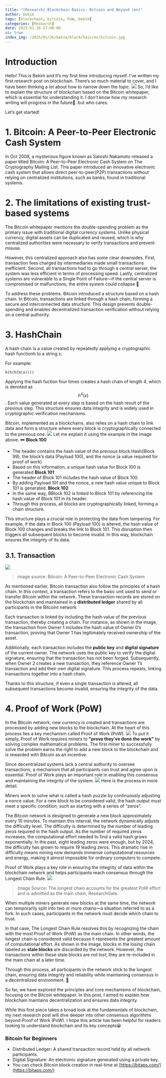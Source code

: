 ```yaml
---
title: "[Research] Blockchain Basics: Bitcoin and Beyond (en)"
author: bekim
tags: [blockchain, bitcoin, PoW, bekim]
categories: [Research]
date: 2025-01-26 17:00:00
cc: true
index_img: /2025/01/26/bekim/blockchain/en/bitcoin.jpg
---
```


# Introduction
Hello! This is Bekim and It’s my first time introducing myself. I’ve written my first research post on blockchain. There’s so much material to cover, and I have been thinking a lot about how to narrow down the topic.
![](en/image.png)
So, I’d like to explain the structure of blockchain based on the Bitcoin whitepaper, which is essential for understanding it. I don’t know how my research writing will progress in the future🤪. but who cares.

Let’s get started!


# 1. Bitcoin: A Peer-to-Peer Electronic Cash System

In Oct 2008, a mysterious figure known as Satoshi Nakamoto released a paper titled Bitcoin: A Peer-to-Peer Electronic Cash System on The Cryptography Mailing List. This paper introduced an innovative electronic cash system that allows direct peer-to-peer(P2P) transactions without relying on centralized institutions, such as banks, found in traditional systems.


# 2. The limitations of existing trust-based systems

The Bitcoin whitepaper mentions the double-spending problem as the primary issue with traditional digital currency systems. Unlike physical currency, digital assets can be duplicated and reused, which is why centralized authorities were necessary to verify transactions and prevent misuse.

However, this centralized approach also has some clear downsides. First, transaction fees charged by intermediaries made small transactions inefficient. Second, all transactions had to go through a central server, the system was less efficient in terms of processing speed. Lastly, centralized systems are vulnerable to a Single Point of Failure—if the central server is compromised or malfunctions, the entire system could collapse 👻

To address these problems. Bitcoin introduced a structure based on a hash chain. In Bitcoin, transactions are linked through a hash chain, forming a secure and interconnected data structure. This design prevents double-spending and enables decentralized transaction verification without relying on a central authority.


# 3. HashChain
A hash chain is a value created by repeatedly applying a cryptographic hash functionh to a string x.

For example:
```
h(h(h(h(x))))
```
Applying the hash fuction four times creates a hash chain of length 4, which is denoted as $$h^4(x)$$. Each value generated at every step is based on the hash result of the previous step. This structure ensures data integrity and is widely used in cryptographic verification mechanisms.

Bitcoin, implemented as a blockchains, also relies on a hash chain to link data and form a structure where every block is cryptographically connected to the previous one.
![](en/image1.png)
Let me explain it using the example in the image above. 🕶️
**Block 100**
- The header contains the hash value of the previous block Hash(Block 99), the block’s data (Payload 100), and the nonce (a value required for proof of work)
- Based on this information, a unique hash value for Block 100 is generated
**Block 101**
- The header of Block 101 includes the hash value of Block 100.
- By adding Payload 101 and the nonce, a new hash value unique to Block 101 is generated.
**Block 102**
- In the same way, BBlock 102 is linked to Block 101 by referencing the hash value of Block 101 in its header.
- Through this process, all blocks are cryptographically linked, forming a chain structure. 

This structure plays a crucial role in protecting the data from tampering.  For example, if the data in Block 100 (Payload 100) is altered, the hash value of Block 100 changes and breaks the link to Block 101. This disruption then triggers all subsequent blocks to become invalid. In this way, blockchain ensures the integrity of its data.


## 3.1. Transaction
![](en/image2.png)
> image source: Bitcoin: A Peer-to-Peer Electronic Cash System
>

As mentioned earlier, Bitcoin transaction also follow the principles of a hash chain. In this context, a transaction refers to the basic unit used to send or transfer Bitcoin within the network. These transaction records are stored on the blockchain and maintained in a **distributed ledger** shared by all participants in the Bitcoint network

Each transaction is linked by including the hash value of the previous transaction, thereby creating a chain. For instance, as shown in the image, the transaction from Owner 1 includes the hash value of Owner 0’s transaction, proving that Owner 1 has legitimately received ownership of the asset.

Additionally, each transaction includes the **public key** and **digital signature** of the current owner. The network uses the public key to verify the digital signature, ensuring that the transaction has not been forged. Subsequently, when Owner 2 creates a new transaction, they reference Owner 1’s transaction and add their own digital signature. This process repeats, linking transactions together into a hash chain.

Thanks to this structure, if even a single transaction is altered, all subsequent transactions become invalid, ensuring the integrity of the data.


# 4. Proof of Work (PoW)
In the Bitcoin network, new currency is created and transactions are processed by adding new blocks to the blockchain. At the heart of this process lies a key mechanism called Proof of Work (PoW).
![](en/image3.png)
To put it simply, Proof of Work requires miners to **"prove they’ve done the work"** by solving complex mathematical problems. The first miner to successfully solve the problem earns the right to add a new block to the blockchain and is rewarded with Bitcoin as an incentive.

Since decentralized systems lack a central authority to oversee transactions, a mechanism that all participants can trust and agree upon is essential. Proof of Work plays an important role in enabling this consensus and maintaining the integrity of the system.
![](en/image4.png)
Here is the process in more detail.

Miners work to solve what is called a hash puzzle by continuously adjusting a nonce value. For a new block to be considered valid, the hash output must meet a specific condition, such as starting with a series of “zeros”.

The Bitcoin network is designed to generate a new block approximately every 10 minutes. To maintain this interval, the network dynamically adjusts the difficulty level. The difficulty is determined by the number of leading zeros required in the hash output. As the number of required zeros increases, the computational effort needed to find a valid hash grows exponentially. In the past, eight leading zeros were enough, but by 2024, the difficulty has grown to require 19 leading zeros. This dramatic rise in difficulty means mining now demands immense computational resources and energy, making it almost impossible for ordinary computers to compete.

Proof of Work plays a key role in ensuring the integrity of data within the blockchain network and helps participants reach consensus through the Longest Chain Rule.
![](en/image5.png)
> Image Source: The longest chain accounts for the greatest PoW effort and is admitted as the main chain, ResearchGate.
>

When multiple miners generate new blocks at the same time, the network can temporarily split into two or more chains—a situation referred to as a fork. In such cases, participants in the network must decide which chain to trust.

In that case, The Longest Chain Rule resolves this by recognizing the chain with the most Proof of Work (PoW) as the main chain. In other words, the longest chain is considered valid because it represents the greatest amount of computational effort.
As shown in the image, blocks in the losing chain labeled as **stale blocks** are discarded by the network. However, the transactions within these stale blocks are not lost; they are re-included in the main chain at a later time.

Through this process, all participants in the network stick to the longest chain, ensuring data integrity and reliability while maintaining consensus in a decentralized environment. 🙆

So far, we have explored the principles and core mechanisms of blockchain, focusing on the Bitcoin whitepaper. In this post, I aimed to explain how blockchain maintains decentralization and ensures data integrity.

While this first piece takes a broad look at the fundamentals of blockchain, my next research post will dive deeper into other consensus algorithms beyond Proof of Work (PoW).
I hope this article has been helpful for readers looking to understand blockchain and its key concepts😀


### Bitcoin for Beginners
- Distributed Ledger: A shared transaction record held by all network participants.
- Digital Signature: An electronic signature generated using a private key.
- You can check Bitcoin block creation in real-time at [https://bitaps.com/](https://bitaps.com/)
